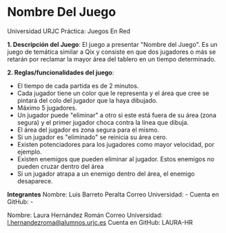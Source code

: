 # Nombre Del Juego
Universidad URJC
Práctica: Juegos En Red

**1. Descripción del Juego**:
El juego a presentar "Nombre del Juego". Es un juego de temática similar a Qix y consiste en que dos jugadores o más se retarán por reclamar la mayor área del tablero en un tiempo determinado.

**2. Reglas/funcionalidades del juego**:
  * El tiempo de cada partida es de 2 minutos.
  * Cada jugador tiene un color que le representa y el área que cree se pintará del colo del jugador que la haya dibujado.
  * Máximo 5 jugadores.
  * Un jugador puede "eliminar" a otro si este está fuera de su área (zona segura) y el primer jugador choca contra la línea que dibuja.
  * El área del jugador es zona segura para el mismo.
  * Si un jugador es "eliminado" se reinicia su área cero.
  * Existen potenciadores para los jugadores como mayor velocidad, por ejemplo.
  * Existen enemigos que pueden eliminar al jugador. Estos enemigos no pueden cruzar dentro del área
  * Si un jugador atrapa a un enemigo dentro del área, el enemigo desaparece.

**Integrantes**
Nombre: Luis Barreto Peralta
Correo Universidad: -
Cuenta en GitHub: -

Nombre: Laura Hernández Román
Correo Universidad: l.hernandezroma@alumnos.urjc.es
Cuenta en GitHub: LAURA-HR

